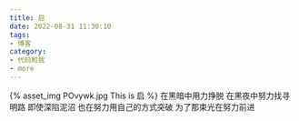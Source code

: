 ```yaml
---
title: 启
date: 2022-08-31 11:30:10
tags:
- 博客
category:
- 代码和我
- more
---
```

{% asset_img POvywk.jpg This is 启 %}
在黑暗中用力挣脱 在黑夜中努力找寻明路  即使深陷泥沼 也在努力用自己的方式突破  为了那束光在努力前进